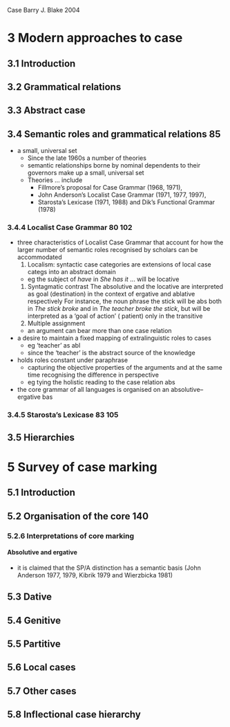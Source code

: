 Case
Barry J. Blake 2004

# 3 Modern approaches to case

## 3.1 Introduction

## 3.2 Grammatical relations

## 3.3 Abstract case

## 3.4 Semantic roles and grammatical relations 85

* a small, universal set
  * Since the late 1960s a number of theories
  * semantic relationships borne by nominal dependents to their governors
    make up a small, universal set
  * Theories ... include
    * Fillmore’s proposal for Case Grammar (1968, 1971),
    * John Anderson’s Localist Case Grammar (1971, 1977, 1997),
    * Starosta’s Lexicase (1971, 1988) and Dik’s Functional Grammar (1978)

### 3.4.4 Localist Case Grammar 80 102

* three characteristics of Localist Case Grammar that account for how the
  larger number of semantic roles recognised by scholars can be accommodated
  1. Localism: syntactic case categories are extensions of local case categs
     into an abstract domain
    * eg the subject of _have_ in _She has it_ ... will be locative
  1. Syntagmatic contrast
    The absolutive and the locative are interpreted as goal (destination)
    in the context of ergative and ablative respectively
    For instance, the noun phrase the stick will be abs both in
    _The stick broke_ and in _The teacher broke the stick_, but
    will be interpreted as a ‘goal of action’ ( patient) only in the transitive
  1. Multiple assignment
    * an argument can bear more than one case relation
* a desire to maintain a fixed mapping of extralinguistic roles to cases
  * eg ‘teacher’ as abl
  * since the ‘teacher’ is the abstract source of the knowledge
* holds roles constant under paraphrase
  * capturing the objective properties of the arguments and at the same time
    recognising the difference in perspective
  * eg tying the holistic reading to the case relation abs
* the core grammar of all languages is organised on an absolutive–ergative bas

### 3.4.5 Starosta’s Lexicase 83 105

## 3.5 Hierarchies

# 5 Survey of case marking

## 5.1 Introduction

## 5.2 Organisation of the core 140

### 5.2.6 Interpretations of core marking

#### Absolutive and ergative

* it is claimed that the SP/A distinction has a semantic basis
  (John Anderson 1977, 1979, Kibrik 1979 and Wierzbicka 1981)

## 5.3 Dative

## 5.4 Genitive

## 5.5 Partitive

## 5.6 Local cases

## 5.7 Other cases

## 5.8 Inflectional case hierarchy
